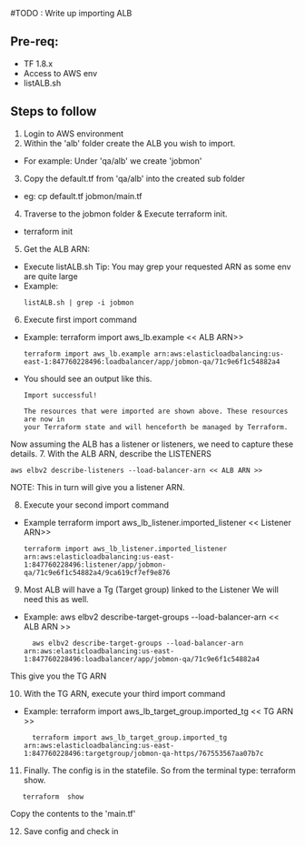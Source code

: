 
#TODO : Write up importing ALB

## Pre-req:  
* TF 1.8.x
* Access to AWS env
* listALB.sh

## Steps to follow
1. Login to AWS environment
2. Within the 'alb' folder create the ALB you wish to import.
* For example: Under 'qa/alb' we create 'jobmon' 
3. Copy the default.tf from 'qa/alb'  into the created sub folder
* eg: cp default.tf jobmon/main.tf
4. Traverse to the jobmon folder & Execute terraform init. 
* terraform init

5. Get the ALB ARN:  
* Execute listALB.sh
Tip:  You may grep your requested ARN as some env are quite large
* Example:
  ```
  listALB.sh | grep -i jobmon
  ```
  
6. Execute first import command
* Example: terraform import aws_lb.example << ALB ARN>>
  ```
  terraform import aws_lb.example arn:aws:elasticloadbalancing:us-east-1:847760228496:loadbalancer/app/jobmon-qa/71c9e6f1c54882a4
  ```

* You should see an output like this.
    ```
    Import successful!

    The resources that were imported are shown above. These resources are now in
    your Terraform state and will henceforth be managed by Terraform.
    ```

Now assuming the ALB has a listener or listeners, we need to capture these details.
7. With the ALB ARN, describe the LISTENERS
   ```
   aws elbv2 describe-listeners --load-balancer-arn << ALB ARN >>
   ```
   NOTE:  This in turn will give you a listener ARN.


8. Execute your second import command 
* Example  terraform import aws_lb_listener.imported_listener << Listener ARN>>
  ```
  terraform import aws_lb_listener.imported_listener arn:aws:elasticloadbalancing:us-east-1:847760228496:listener/app/jobmon-qa/71c9e6f1c54882a4/9ca619cf7ef9e876
  ```
  
9. Most ALB will have a Tg (Target group) linked to the Listener
We will need this as well.
* Example: aws elbv2 describe-target-groups --load-balancer-arn << ALB ARN >>
  ```
    aws elbv2 describe-target-groups --load-balancer-arn arn:aws:elasticloadbalancing:us-east-1:847760228496:loadbalancer/app/jobmon-qa/71c9e6f1c54882a4
  ```
  
This give you the TG ARN

10. With the TG ARN, execute your third import command
* Example: terraform import aws_lb_target_group.imported_tg << TG ARN >>
  ```
    terraform import aws_lb_target_group.imported_tg arn:aws:elasticloadbalancing:us-east-1:847760228496:targetgroup/jobmon-qa-https/767553567aa07b7c
  ```
  
11. Finally.  The config is in the statefile.
So from the terminal type:  terraform show.   
``` 
   terraform  show 
```

Copy the contents to the 'main.tf'

12. Save config and check in